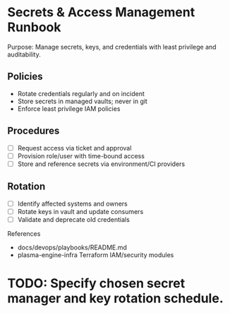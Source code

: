 # Secrets & Access Management Runbook

Purpose: Manage secrets, keys, and credentials with least privilege and auditability.

## Policies
- Rotate credentials regularly and on incident
- Store secrets in managed vaults; never in git
- Enforce least privilege IAM policies

## Procedures
- [ ] Request access via ticket and approval
- [ ] Provision role/user with time-bound access
- [ ] Store and reference secrets via environment/CI providers

## Rotation
- [ ] Identify affected systems and owners
- [ ] Rotate keys in vault and update consumers
- [ ] Validate and deprecate old credentials

References
- docs/devops/playbooks/README.md
- plasma-engine-infra Terraform IAM/security modules

# TODO: Specify chosen secret manager and key rotation schedule.